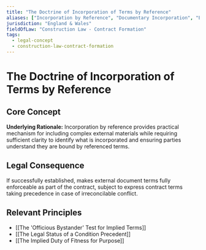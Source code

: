 ```yaml
---
title: "The Doctrine of Incorporation of Terms by Reference"
aliases: ["Incorporation by Reference", "Documentary Incorporation", "External Terms Incorporation"]
jurisdiction: "England & Wales"
fieldOfLaw: "Construction Law - Contract Formation"
tags:
  - legal-concept
  - construction-law-contract-formation
---
```


# The Doctrine of Incorporation of Terms by Reference

## Core Concept

**Underlying Rationale:** Incorporation by reference provides practical mechanism for including complex external materials while requiring sufficient clarity to identify what is incorporated and ensuring parties understand they are bound by referenced terms.

## Legal Consequence

If successfully established, makes external document terms fully enforceable as part of the contract, subject to express contract terms taking precedence in case of irreconcilable conflict.

## Relevant Principles

* [[The 'Officious Bystander' Test for Implied Terms]]
* [[The Legal Status of a Condition Precedent]]
* [[The Implied Duty of Fitness for Purpose]]

